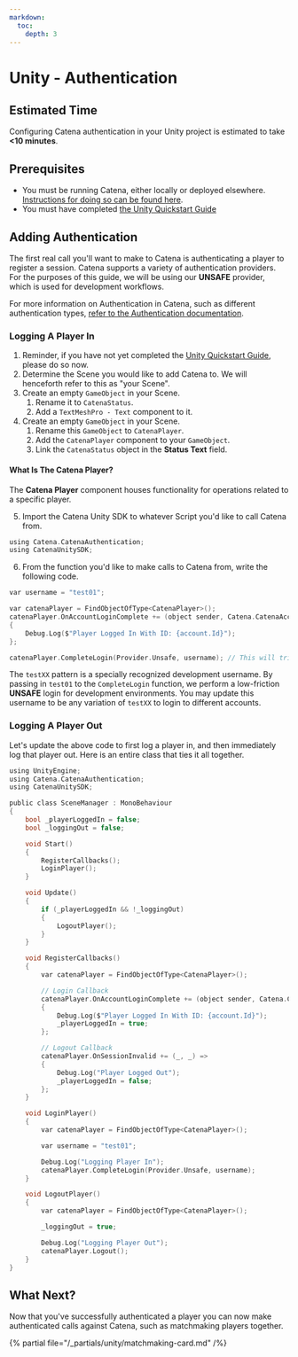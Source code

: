 ```yaml
---
markdown:
  toc:
    depth: 3
---
```


# Unity - Authentication

## Estimated Time
Configuring Catena authentication in your Unity project is estimated to take **<10 minutes**.

## Prerequisites
* You must be running Catena, either locally or deployed elsewhere. [Instructions for doing so can be found here](../../installation/index.md).
* You must have completed [the Unity Quickstart Guide](./quickstart.md)

## Adding Authentication
The first real call you'll want to make to Catena is authenticating a player to register a session. Catena supports a variety of authentication providers. For the purposes of this guide, we will be using our **UNSAFE** provider, which is used for development workflows.

For more information on Authentication in Catena, such as different authentication types, [refer to the Authentication documentation](../../features/authentication/index.md).

### Logging A Player In

1. Reminder, if you have not yet completed the [Unity Quickstart Guide](./quickstart.md), please do so now.
2. Determine the Scene you would like to add Catena to. We will henceforth refer to this as "your Scene".
3. Create an empty `GameObject` in your Scene.
    1. Rename it to `CatenaStatus`.
    2. Add a `TextMeshPro - Text` component to it.
4. Create an empty `GameObject` in your Scene.
    1. Rename this `GameObject` to `CatenaPlayer`.
    2. Add the `CatenaPlayer` component to your `GameObject`.
    3. Link the `CatenaStatus` object in the **Status Text** field.

#### What Is The Catena Player?
The **Catena Player** component houses functionality for operations related to a specific player.

5. Import the Catena Unity SDK to whatever Script you'd like to call Catena from.

<!-- TODO (@HF): csharp does not appear to be supported. determine how to enable it for better syntax highlighting -->
```c
using Catena.CatenaAuthentication;
using CatenaUnitySDK;
```

6. From the function you'd like to make calls to Catena from, write the following code.

<!-- TODO (@HF): csharp does not appear to be supported. determine how to enable it for better syntax highlighting -->
```c
var username = "test01";

var catenaPlayer = FindObjectOfType<CatenaPlayer>();
catenaPlayer.OnAccountLoginComplete += (object sender, Catena.CatenaAccounts.Account account) =>
{
    Debug.Log($"Player Logged In With ID: {account.Id}");
};

catenaPlayer.CompleteLogin(Provider.Unsafe, username); // This will trigger the catenaPlayer.OnAccountLoginComplete callback when login is completed
```

<!-- TODO: link to UNSAFE login docs -->
The `testXX` pattern is a specially recognized development username. By passing in `test01` to the `CompleteLogin` function, we perform a low-friction **UNSAFE** login for development environments. You may update this username to be any variation of `testXX` to login to different accounts.
### Logging A Player Out

Let's update the above code to first log a player in, and then immediately log that player out. Here is an entire class that ties it all together.

<!-- TODO (@HF): csharp does not appear to be supported. determine how to enable it for better syntax highlighting -->
```c
using UnityEngine;
using Catena.CatenaAuthentication;
using CatenaUnitySDK;

public class SceneManager : MonoBehaviour
{
    bool _playerLoggedIn = false;
    bool _loggingOut = false;

    void Start()
    {
        RegisterCallbacks();
        LoginPlayer();
    }

    void Update()
    {
        if (_playerLoggedIn && !_loggingOut)
        {
            LogoutPlayer();
        }
    }

    void RegisterCallbacks()
    {
        var catenaPlayer = FindObjectOfType<CatenaPlayer>();

        // Login Callback
        catenaPlayer.OnAccountLoginComplete += (object sender, Catena.CatenaAccounts.Account account) =>
        {
            Debug.Log($"Player Logged In With ID: {account.Id}");
            _playerLoggedIn = true;
        };

        // Logout Callback
        catenaPlayer.OnSessionInvalid += (_, _) =>
        {
            Debug.Log("Player Logged Out");
            _playerLoggedIn = false;
        };
    }

    void LoginPlayer()
    {
        var catenaPlayer = FindObjectOfType<CatenaPlayer>();

        var username = "test01";

        Debug.Log("Logging Player In");
        catenaPlayer.CompleteLogin(Provider.Unsafe, username);
    }

    void LogoutPlayer()
    {
        var catenaPlayer = FindObjectOfType<CatenaPlayer>();

        _loggingOut = true;

        Debug.Log("Logging Player Out");
        catenaPlayer.Logout();
    }
}
```

## What Next?
Now that you've successfully authenticated a player you can now make authenticated calls against Catena, such as matchmaking players together.

{% partial file="/_partials/unity/matchmaking-card.md" /%}